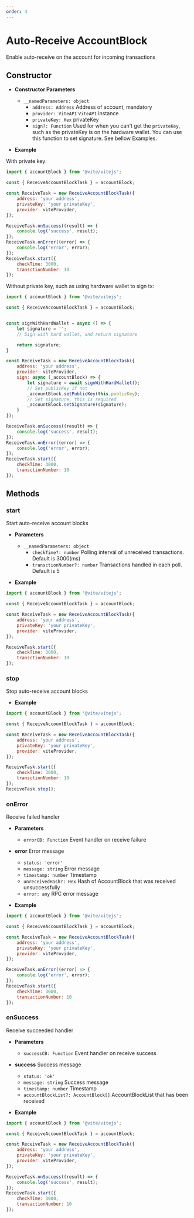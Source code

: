 ```yaml
---
order: 4
---
```


# Auto-Receive AccountBlock

Enable auto-receive on the account for incoming transactions

## Constructor

- **Constructor Parameters**
    * `__namedParameters: object`        
        - `address: Address` Address of account, mandatory
        - `provider: ViteAPI` `ViteAPI` instance
        - `privateKey: Hex` privateKey
        - `sign?: Function`<Badge text="v2.3.6"/>  Used for when you can't get the `privateKey`, such as the privateKey is on the hardware wallet. You can use this function to set signature. See bellow Examples. 

- **Example**

With private key:

```javascript
import { accountBlock } from '@vite/vitejs';

const { ReceiveAccountBlockTask } = accountBlock;

const ReceiveTask = new ReceiveAccountBlockTask({
    address: 'your address',
    privateKey: 'your privateKey',
    provider: viteProvider,
});

ReceiveTask.onSuccess((result) => {
    console.log('success', result);
});
ReceiveTask.onError((error) => {
    console.log('error', error);
});
ReceiveTask.start({
    checkTime: 3000,
    transctionNumber: 10
});
```

Without private key, such as using hardware wallet to sign tx:

```javascript
import { accountBlock } from '@vite/vitejs';

const { ReceiveAccountBlockTask } = accountBlock;


const signWithHardWallet = async () => {
    let signature = '';
    // Sign with hard wallet, and return signature

    return signature;
}

const ReceiveTask = new ReceiveAccountBlockTask({
    address: 'your address',
    provider: viteProvider,
    sign: async (_accountBlock) => {
        let signature = await signWithHardWallet();
        // Set publicKey if not
        _accountBlock.setPublicKey(this.publicKey);
        // Set signature, this is required
        _accountBlock.setSignature(signature);
    }
});

ReceiveTask.onSuccess((result) => {
    console.log('success', result);
});
ReceiveTask.onError((error) => {
    console.log('error', error);
});
ReceiveTask.start({
    checkTime: 3000,
    transctionNumber: 10
});
```

## Methods

### start
Start auto-receive account blocks

- **Parameters** 
    * `__namedParameters: object`
        - `checkTime?: number` Polling interval of unreceived transactions. Default is 3000(ms)
        - `transctionNumber?: number` Transactions handled in each poll. Default is 5

- **Example**
```javascript
import { accountBlock } from '@vite/vitejs';

const { ReceiveAccountBlockTask } = accountBlock;

const ReceiveTask = new ReceiveAccountBlockTask({
    address: 'your address',
    privateKey: 'your privateKey',
    provider: viteProvider,
});

ReceiveTask.start({
    checkTime: 3000,
    transctionNumber: 10
});
```

### stop
Stop auto-receive account blocks

- **Example**
```javascript
import { accountBlock } from '@vite/vitejs';

const { ReceiveAccountBlockTask } = accountBlock;

const ReceiveTask = new ReceiveAccountBlockTask({
    address: 'your address',
    privateKey: 'your privateKey',
    provider: viteProvider,
});

ReceiveTask.start({
    checkTime: 3000,
    transctionNumber: 10
});
ReceiveTask.stop();
```

### onError
Receive failed handler

- **Parameters** 
    * `errorCB: Function` Event handler on receive failure

- **error** Error message
    - `status: 'error'`
    - `message: string` Error message
    - `timestamp: number` Timestamp
    - `unreceivedHash?: Hex` Hash of AccountBlock that was received unsuccessfully
    - `error: any` RPC error message

- **Example**
```javascript
import { accountBlock } from '@vite/vitejs';

const { ReceiveAccountBlockTask } = accountBlock;

const ReceiveTask = new ReceiveAccountBlockTask({
    address: 'your address',
    privateKey: 'your privateKey',
    provider: viteProvider,
});

ReceiveTask.onError((error) => {
    console.log('error', error);
});
ReceiveTask.start({
    checkTime: 3000,
    transactionNumber: 10
});
```

### onSuccess
Receive succeeded handler

- **Parameters** 
    * `successCB: Function` Event handler on receive success

- **success** Success message
    - `status: 'ok'`
    - `message: string` Success message
    - `timestamp: number` Timestamp
    - `accountBlockList?: AccountBlock[]` AccountBlockList that has been received

- **Example**
```javascript
import { accountBlock } from '@vite/vitejs';

const { ReceiveAccountBlockTask } = accountBlock;

const ReceiveTask = new ReceiveAccountBlockTask({
    address: 'your address',
    privateKey: 'your privateKey',
    provider: viteProvider,
});

ReceiveTask.onSuccess((result) => {
    console.log('success', result);
});
ReceiveTask.start({
    checkTime: 3000,
    transactionNumber: 10
});
```
